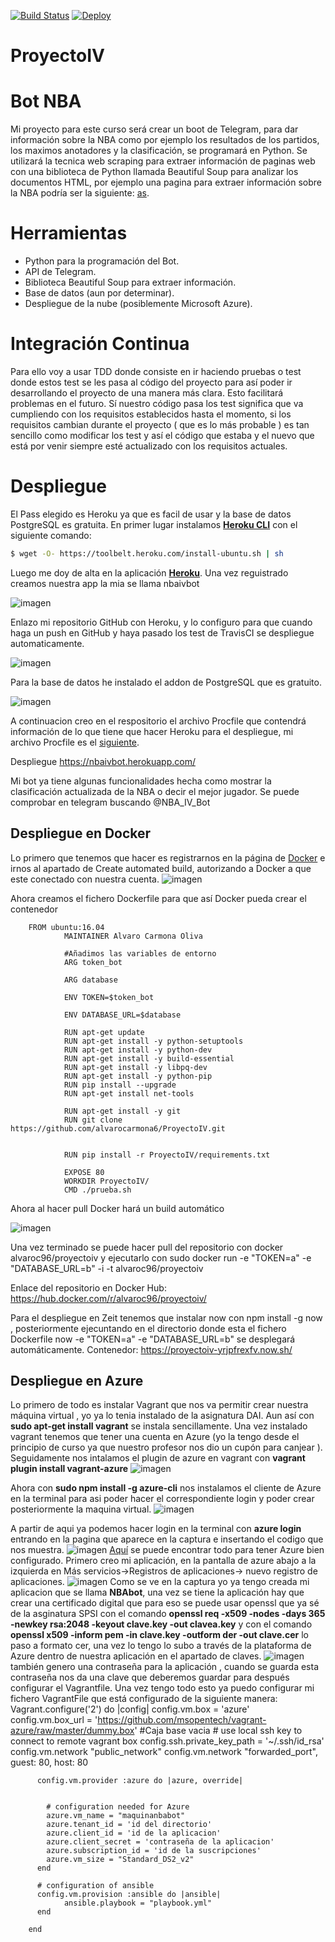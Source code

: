 [![Build Status](https://travis-ci.org/alvarocarmona6/ProyectoIV.svg?branch=master)](https://travis-ci.org/alvarocarmona6/ProyectoIV)
[![Deploy](https://www.herokucdn.com/deploy/button.svg)](https://heroku.com/deploy?template=https://github.com/alvarocarmona6/ProyectoIV)


# ProyectoIV 

# Bot NBA

Mi proyecto para este curso será crear un boot de Telegram, para dar información sobre la NBA como por ejemplo los resultados de los partidos, los maximos anotadores y la clasificación, se programará en Python. Se utilizará la tecnica web scraping para extraer información de paginas web con  una biblioteca de Python llamada Beautiful Soup para analizar los documentos HTML, por ejemplo una pagina para extraer información sobre la NBA podría ser la siguiente: [as](https://as.com/baloncesto/nba.html).

# Herramientas

* Python para la programación del Bot.
* API de Telegram.
* Biblioteca Beautiful Soup para extraer información.
* Base de datos (aun por determinar).
* Despliegue de la nube (posiblemente Microsoft Azure).


# Integración Continua
Para ello voy a usar TDD donde consiste en ir haciendo pruebas o test donde estos test se les pasa al código del proyecto para así poder ir desarrollando el proyecto de una manera más clara. Esto facilitará problemas en el futuro. Sí nuestro código pasa los test significa que va cumpliendo con los requisitos establecidos hasta el momento, si los requisitos cambian durante el proyecto ( que es lo más probable ) es tan sencillo como modificar los test y así el código que estaba y el nuevo que está por venir siempre esté actualizado con los requisitos actuales.


# Despliegue

El Pass elegido es Heroku ya que es facil de usar y la base de datos PostgreSQL es gratuita.
En primer lugar instalamos [**Heroku CLI**](https://devcenter.heroku.com/articles/getting-started-with-python#set-up) con el siguiente comando:

```bash
$ wget -O- https://toolbelt.heroku.com/install-ubuntu.sh | sh
```

Luego me doy de alta en la aplicación [**Heroku**](https://signup.heroku.com/?c=70130000001x9jEAAQ). Una vez reguistrado creamos nuestra app la mia se llama nbaivbot 

![imagen](https://github.com/alvarocarmona6/ProyectoIV/blob/master/capturas/capturanbaivbot.png)

Enlazo mi repositorio GitHub con Heroku, y lo configuro para que cuando haga un push en GitHub y haya pasado los test de TravisCI se despliegue automaticamente.

![imagen](https://github.com/alvarocarmona6/ProyectoIV/blob/master/capturas/configuracionheroku.png)

Para la base de datos he instalado  el addon de PostgreSQL que es gratuito.

![imagen](https://github.com/alvarocarmona6/ProyectoIV/blob/master/capturas/basededatosheroku.png)

A continuacion creo en el respositorio el archivo Procfile que contendrá información de lo que tiene que hacer Heroku para el despliegue,
mi archivo Procfile es el [siguiente](https://github.com/alvarocarmona6/ProyectoIV/blob/master/Procfile).

Despliegue https://nbaivbot.herokuapp.com/

Mi bot ya tiene algunas funcionalidades hecha como mostrar la clasificación actualizada de la NBA o decir el mejor jugador. Se puede comprobar en telegram buscando @NBA_IV_Bot 


## Despliegue en Docker

Lo primero que tenemos que hacer es registrarnos en la página de [Docker](https://www.docker.com/) e irnos al apartado de Create automated build, autorizando a Docker a que este conectado con nuestra cuenta.
![imagen](https://github.com/alvarocarmona6/ProyectoIV/blob/master/capturas/capturadocker2.png)

Ahora creamos el fichero Dockerfile para que así Docker pueda crear el contenedor

		FROM ubuntu:16.04
                MAINTAINER Alvaro Carmona Oliva

                #Añadimos las variables de entorno
                ARG token_bot

                ARG database

                ENV TOKEN=$token_bot

                ENV DATABASE_URL=$database

                RUN apt-get update
                RUN apt-get install -y python-setuptools
                RUN apt-get install -y python-dev
                RUN apt-get install -y build-essential
                RUN apt-get install -y libpq-dev
                RUN apt-get install -y python-pip
                RUN pip install --upgrade
                RUN apt-get install net-tools

                RUN apt-get install -y git
                RUN git clone https://github.com/alvarocarmona6/ProyectoIV.git


                RUN pip install -r ProyectoIV/requirements.txt

                EXPOSE 80
                WORKDIR ProyectoIV/
                CMD ./prueba.sh


Ahora al hacer pull Docker hará un build automático

![imagen](https://github.com/alvarocarmona6/ProyectoIV/blob/master/capturas/capturadocker1.png)

Una vez terminado se puede hacer pull del repositorio con docker alvaroc96/proyectoiv y ejecutarlo con sudo docker run -e "TOKEN=a" -e "DATABASE_URL=b" -i -t alvaroc96/proyectoiv



Enlace del repositorio en Docker Hub: https://hub.docker.com/r/alvaroc96/proyectoiv/

Para el despliegue en Zeit tenemos que instalar now con npm install -g now , posteriormente ejecuntando en el directorio donde esta el fichero Dockerfile  now -e "TOKEN=a" -e "DATABASE_URL=b" se desplegará automáticamente.
Contenedor: https://proyectoiv-yrjpfrexfv.now.sh/


## Despliegue en Azure

Lo primero de todo es instalar Vagrant que  nos va permitir crear nuestra máquina virtual , yo ya lo tenia instalado de la asignatura DAI.
Aun así con **sudo apt-get install vagrant** se instala sencillamente.
Una vez instalado vagrant tenemos que tener una cuenta en Azure (yo la tengo desde el principio de curso ya que nuestro profesor nos dio un cupón para canjear ). Seguidamente nos intalamos el plugin de azure en vagrant con **vagrant plugin install vagrant-azure**
![imagen](https://github.com/alvarocarmona6/ProyectoIV/blob/master/capturas/hito5-1.png)

Ahora con **sudo npm install -g azure-cli** nos instalamos el cliente de Azure en la terminal para asi poder hacer el correspondiente login y poder crear posteriormente la maquina virtual.
![imagen](https://github.com/alvarocarmona6/ProyectoIV/blob/master/capturas/hito5-2.png)

A partir de aqui ya podemos hacer login en la terminal con **azure login** entrando en la pagina que aparece en la captura e insertando el codigo que nos muestra.
![imagen](https://github.com/alvarocarmona6/ProyectoIV/blob/master/capturas/hito5-6.png)
[Aquí](https://docs.microsoft.com/es-es/azure/) se puede encontrar todo para tener Azure bien configurado.
Primero creo mi aplicación, en la pantalla de azure abajo a la izquierda en Más servicios->Registros de aplicaciones-> nuevo registro de aplicaciones.
![imagen](https://github.com/alvarocarmona6/ProyectoIV/blob/master/capturas/hito5-10.png)
Como se ve en la captura yo ya tengo creada mi aplicacion que se llama **NBAbot**, una vez se tiene la aplicación hay que crear una certificado digital que para eso se puede usar openssl que ya sé de la asginatura SPSI con el comando **openssl req -x509 -nodes -days 365 -newkey rsa:2048 -keyout clave.key -out clavea.key** y con el comando **openssl x509 -inform pem -in clave.key -outform der -out clave.cer** lo paso a formato cer, una vez lo tengo lo subo a través de la plataforma de Azure dentro de nuestra aplicación en el apartado de claves.
![imagen](https://github.com/alvarocarmona6/ProyectoIV/blob/master/capturas/hito5-11.png) también genero una contraseña para la aplicación , cuando se guarda esta contraseña nos da una clave que deberemos guardar para después configurar el Vagrantfile.
Una vez tengo todo esto ya puedo configurar mi fichero VagrantFile que está configurado de la siguiente manera:
        Vagrant.configure('2') do |config|
          config.vm.box = 'azure'
          config.vm.box_url = 'https://github.com/msopentech/vagrant-azure/raw/master/dummy.box' #Caja base vacia
          # use local ssh key to connect to remote vagrant box
          config.ssh.private_key_path = '~/.ssh/id_rsa'
          config.vm.network "public_network" 
          config.vm.network "forwarded_port", guest: 80, host: 80

          config.vm.provider :azure do |azure, override|


            # configuration needed for Azure
            azure.vm_name = "maquinanbabot"
            azure.tenant_id = 'id del directorio'
            azure.client_id = 'id de la aplicacion'
            azure.client_secret = 'contraseña de la aplicacion'
            azure.subscription_id = 'id de la suscripciones'
            azure.vm_size = "Standard_DS2_v2"
          end

          # configuration of ansible
          config.vm.provision :ansible do |ansible|
                ansible.playbook = "playbook.yml"
          end

        end








